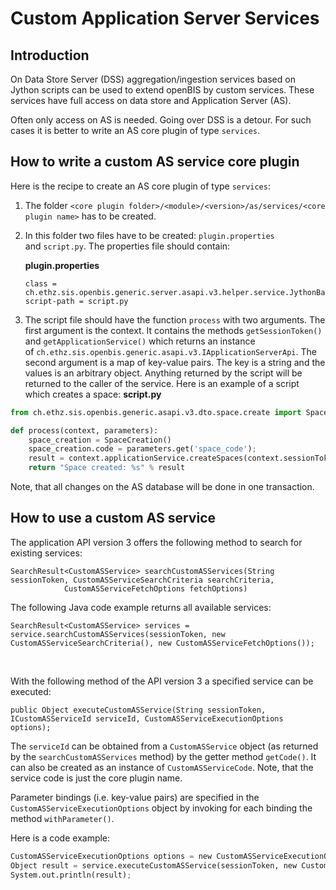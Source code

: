Custom Application Server Services
==================================

## Introduction

On Data Store Server (DSS) aggregation/ingestion services based on Jython scripts can be used to extend openBIS by custom services. These services have full access on data store and Application Server (AS).

Often only access on AS is needed. Going over DSS is a detour. For such cases it is better to write an AS core plugin of type `services`.

## How to write a custom AS service core plugin

Here is the recipe to create an AS core plugin of type `services`:

1.  The folder `<core plugin folder>/<module>/<version>/as/services/<core plugin name>` has to be created.

2.  In this folder two files have to be created: `plugin.properties` and `script.py`. The properties file should contain:

    **plugin.properties**

    ```
    class = ch.ethz.sis.openbis.generic.server.asapi.v3.helper.service.JythonBasedCustomASServiceExecutor
    script-path = script.py
    ```

3.  The script file should have the function `process` with two arguments. The first argument is the context. It contains the methods `getSessionToken()` and `getApplicationService()` which returns an instance of `ch.ethz.sis.openbis.generic.asapi.v3.IApplicationServerApi`. The second argument is a map of key-value pairs. The key is a string and the values is an arbitrary object. Anything returned by the script will be returned to the caller of the service. Here is an example of a script which creates a space:
**script.py**
```py
from ch.ethz.sis.openbis.generic.asapi.v3.dto.space.create import SpaceCreation

def process(context, parameters):
    space_creation = SpaceCreation()
    space_creation.code = parameters.get('space_code');
    result = context.applicationService.createSpaces(context.sessionToken, [space_creation]);
    return "Space created: %s" % result
```
Note, that all changes on the AS database will be done in one transaction.

## How to use a custom AS service

The application API version 3 offers the following method to search for
existing services:

    SearchResult<CustomASService> searchCustomASServices(String sessionToken, CustomASServiceSearchCriteria searchCriteria,
                CustomASServiceFetchOptions fetchOptions)

The following Java code example returns all available services:

    SearchResult<CustomASService> services = service.searchCustomASServices(sessionToken, new CustomASServiceSearchCriteria(), new CustomASServiceFetchOptions());

 

With the following method of the API version 3 a specified service can
be executed:

    public Object executeCustomASService(String sessionToken, ICustomASServiceId serviceId, CustomASServiceExecutionOptions options);

The `serviceId` can be obtained from a `CustomASService` object (as
returned by the `searchCustomASServices` method) by the getter method
`getCode()`. It can also be created as an instance of
`CustomASServiceCode`. Note, that the service code is just the core
plugin name.

Parameter bindings (i.e. key-value pairs) are specified in the
`CustomASServiceExecutionOptions` object by invoking for each binding
the method `withParameter()`.

Here is a code example:

```py
CustomASServiceExecutionOptions options = new CustomASServiceExecutionOptions().withParameter("space_code", "my-space");
Object result = service.executeCustomASService(sessionToken, new CustomASServiceCode("space-creator"), options);
System.out.println(result);
```
 

